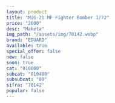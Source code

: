 ```yaml
---
layout: product
title: "MiG-21 MF Fighter Bomber 1/72"
price: "2600" 
desc: "Maketa"
img_path: "/assets/img/70142.webp"
brand: "EDUARD"
available: true
special_offer: false
new: false
soon: true
cat: "010000"
subcat: "010400"
subsubcat: "00"
sifra: "70142"
popular: false
---
```

